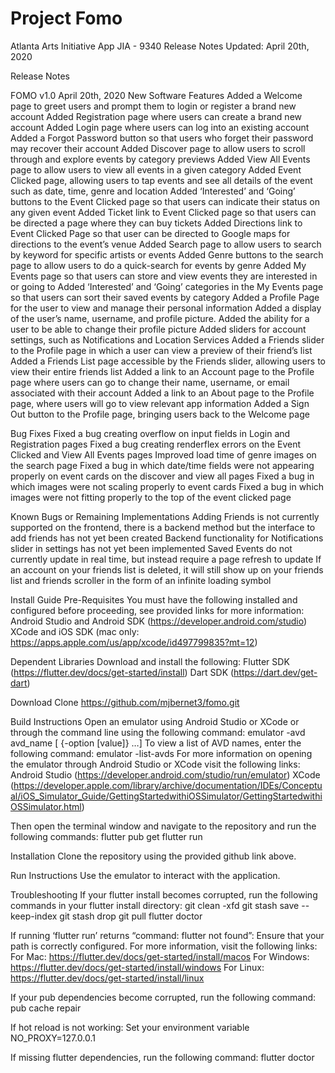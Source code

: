 # Project Fomo
Atlanta Arts Initiative App
JIA - 9340
Release Notes
Updated: April 20th, 2020

Release Notes

FOMO v1.0
April 20th, 2020
New Software Features
Added a Welcome page to greet users and prompt them to login or register a brand new account
Added Registration page where users can create a brand new account
Added Login page where users can log into an existing account
Added a Forgot Password button so that users who forget their password may recover their account
Added Discover page to allow users to scroll through and explore events by category previews
Added View All Events page to allow users to view all events in a given category
Added Event Clicked page, allowing users to tap events and see all details of the event such as date, time, genre and location
Added ‘Interested’ and ‘Going’ buttons to the Event Clicked page so that users can indicate their status on any given event
Added Ticket link to Event Clicked page so that users can be directed a page where they can buy tickets
Added Directions link to Event Clicked Page so that user can be directed to Google maps for directions to the event’s venue
Added Search page to allow users to search by keyword for specific artists or events
Added Genre buttons to the search page to allow users to do a quick-search for events by genre
Added My Events page so that users can store and view events they are interested in or going to
Added ‘Interested’ and ‘Going’ categories in the My Events page so that users can sort their saved events by category
Added a Profile Page for the user to view and manage their personal information
Added a display of the user’s name, username, and profile picture.
Added the ability for a user to be able to change their profile picture
Added sliders for account settings, such as Notifications and Location Services
Added a Friends slider to the Profile page in which a user can view a preview of their friend’s list
Added a Friends List page accessible by the Friends slider, allowing users to view their entire friends list
Added a link to an Account page to the Profile page where users can go to change their name, username, or email associated with their account
Added a link to an About page to the Profile page, where users will go to view relevant app information
Added a Sign Out button to the Profile page, bringing users back to the Welcome page

Bug Fixes
Fixed a bug creating overflow on input fields in Login and Registration pages
Fixed a bug creating renderflex errors on the Event Clicked and View All Events pages
Improved load time of genre images on the search page
Fixed a bug in which date/time fields were not appearing properly on event cards on the discover and view all pages
Fixed a bug in which images were not scaling properly to event cards
Fixed a bug in which images were not fitting properly to the top of the event clicked page

Known Bugs or Remaining Implementations
Adding Friends is not currently supported on the frontend, there is a backend method but the interface to add friends has not yet been created
Backend functionality for Notifications slider in settings has not yet been implemented
Saved Events do not currently update in real time, but instead require a page refresh to update
If an account on your friends list is deleted, it will still show up on your friends list and friends scroller in the form of an infinite loading symbol






Install Guide
Pre-Requisites
You must have the following installed and configured before proceeding, see provided links for more information:
Android Studio and Android SDK (https://developer.android.com/studio)
XCode and iOS SDK (mac only: https://apps.apple.com/us/app/xcode/id497799835?mt=12)

Dependent Libraries
Download and install the following:
Flutter SDK (https://flutter.dev/docs/get-started/install)
Dart SDK (https://dart.dev/get-dart)

Download
Clone https://github.com/mjbernet3/fomo.git

Build Instructions
Open an emulator using Android Studio or XCode or through the command line using the following command:
	emulator -avd avd_name [ {-option [value]} …]
To view a list of AVD names, enter the following command:
	emulator -list-avds
For more information on opening the emulator through Android Studio or XCode visit the following links:
	Android Studio (https://developer.android.com/studio/run/emulator)
	XCode
(https://developer.apple.com/library/archive/documentation/IDEs/Conceptual/iOS_Simulator_Guide/GettingStartedwithiOSSimulator/GettingStartedwithiOSSimulator.html)

Then open the terminal window and navigate to the repository and run the following commands:
	flutter pub get
flutter run

Installation
Clone the repository using the provided github link above.

Run Instructions
Use the emulator to interact with the application.

Troubleshooting
If your flutter install becomes corrupted, run the following commands in your flutter install directory:
	git clean -xfd
	git stash save --keep-index
	git stash drop
	git pull
	flutter doctor

If running ‘flutter run’ returns “command: flutter not found”:
	Ensure that your path is correctly configured.
	For more information, visit the following links:
		For Mac: https://flutter.dev/docs/get-started/install/macos
		For Windows: https://flutter.dev/docs/get-started/install/windows
		For Linux: https://flutter.dev/docs/get-started/install/linux 

If your pub dependencies become corrupted, run the following command:
	pub cache repair

If hot reload is not working:
Set your environment variable NO_PROXY=127.0.0.1

If missing flutter dependencies, run the following command:
flutter doctor

